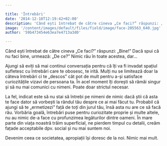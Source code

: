 ```yaml
---

title: 'Întrebări'
date: '2014-12-18T12:19:42+02:00'
description: 'Când ești întrebat de către cineva „Ce faci?” răspunzi: „Bine!” Dacă spui că nufaci bine, urmează: „De ce?” Nimic rău în toate acestea, dar...Ajungi să eviți să mai continui conversația pentru că îți '
image: '/content/images/default/files/field/image/face-205563_640.jpg'
author: '59b473454e63ea7e4713a3d0'

---
```

<div class="kg-card-markdown"><p>Când ești întrebat de către cineva „Ce faci?” răspunzi: „Bine!” Dacă spui că nu faci bine, urmează: „De ce?” Nimic rău în toate acestea, dar...</p>
<p>Ajungi să eviți să mai continui conversația pentru că îți va fi invadat spațiul sufletesc cu întrebări care te obosesc, te irită. Mulți nu se limitează doar la câteva întrebări ci te „descos” cât pot de mult pentru a-și satisface curiozitățile vizavi de persoana ta. În acel moment îți dorești să rămâi singur și să nu mai comunici cu nimeni. Poate doar strictul necesar.</p>
<p>La fel, indicat este să nu stai să întrebi pe nimeni de nimic dacă știi că asta te face dator să vorbești la rândul tău despre ce ai mai făcut tu. Probabil că ajungi să te „ermetizezi” față de toți din jurul tău, însă asta nu are ce să facă rău. Vorbăria goală, întrebări puse pentru curiozitate proprie și multe altele, nu au nimic de-a face cu profunzimea legăturilor dintre oameni. În mare parte din viața noastră trăim superficial, ne pierdem timpul cu detalii, creăm fațade acceptabile dpv. social și nu mai suntem noi.</p>
<p>Devenim ceea ce societatea, apropiații își doresc de la noi. Nimic mai mult.</p>
<p> </p>
</div>
